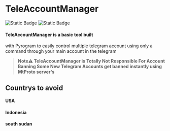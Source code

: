 # TeleAccountManager
![Static Badge](https://img.shields.io/badge/Python-green?logo=Python) ![Static Badge](https://img.shields.io/badge/telegram-tool-blue?logo=telegram)


#### TeleAccountManager is a basic tool built
with Pyrogram to easily control multiple
telegram account using only a command through
your main account in the telegram

>**Note⚠️ TeleAccountManager
is Totally Not Responsible For Account Banning
Some New Telegram Accounts get banned instantly
using MtProto server's**

## Countrys to avoid
#### USA
#### Indonesia
#### south sudan
